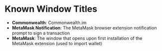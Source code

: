 # Known Window Titles

- **Commonwealth**: Commonwealth.im
- **MetaMask Notification**: The MetaMask browser extension notification prompt to sign a transaction
- **MetaMask**: The window that opens upon first installation of the MetaMask extension (used to import wallet)
